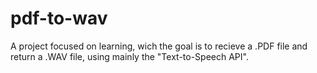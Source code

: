 # pdf-to-wav
A project focused on learning, wich the goal is to recieve a .PDF file and return a .WAV file, using mainly the "Text-to-Speech API".
